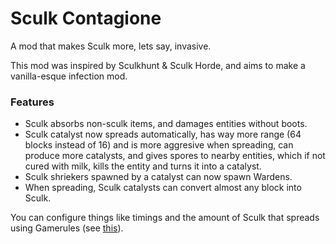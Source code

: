# Sculk Contagione

A mod that makes Sculk more, lets say, invasive.

This mod was inspired by Sculkhunt & Sculk Horde, and aims to make a vanilla-esque infection mod.

### Features

- Sculk absorbs non-sculk items, and damages entities without boots.
- Sculk catalyst now spreads automatically, has way more range (64 blocks instead of 16) and is more aggresive when spreading, can produce more catalysts, and gives spores to nearby entities, which if not cured with milk, kills the entity and turns it into a catalyst.
- Sculk shriekers spawned by a catalyst can now spawn Wardens.
- When spreading, Sculk catalysts can convert almost any block into Sculk.

You can configure things like timings and the amount of Sculk that spreads using Gamerules (see [this](src/main/resources/assets/sculkcontagione/lang/en_us.json)).
